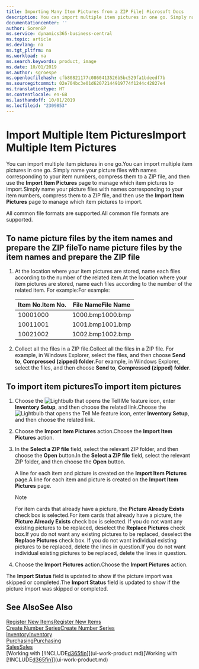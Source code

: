 ```yaml
---
title: Importing Many Item Pictures from a ZIP File| Microsoft Docs
description: You can import multiple item pictures in one go. Simply name your picture files with names corresponding to your item numbers, compress them to a zip file, and then use the Import Item Pictures page to manage which item pictures to import.
documentationcenter: ''
author: SorenGP
ms.service: dynamics365-business-central
ms.topic: article
ms.devlang: na
ms.tgt_pltfrm: na
ms.workload: na
ms.search.keywords: product, image
ms.date: 10/01/2019
ms.author: sgroespe
ms.openlocfilehash: cfb80821177c0860413526b5bc529fa1bdeedf7b
ms.sourcegitcommit: 02e704bc3e01d62072144919774f1244c42827e4
ms.translationtype: HT
ms.contentlocale: en-GB
ms.lasthandoff: 10/01/2019
ms.locfileid: "2309853"
---
```

# <a name="import-multiple-item-pictures"></a><span data-ttu-id="28653-104">Import Multiple Item Pictures</span><span class="sxs-lookup"><span data-stu-id="28653-104">Import Multiple Item Pictures</span></span>
<span data-ttu-id="28653-105">You can import multiple item pictures in one go.</span><span class="sxs-lookup"><span data-stu-id="28653-105">You can import multiple item pictures in one go.</span></span> <span data-ttu-id="28653-106">Simply name your picture files with names corresponding to your item numbers, compress them to a ZIP file, and then use the **Import Item Pictures** page to manage which item pictures to import.</span><span class="sxs-lookup"><span data-stu-id="28653-106">Simply name your picture files with names corresponding to your item numbers, compress them to a ZIP file, and then use the **Import Item Pictures** page to manage which item pictures to import.</span></span>

<span data-ttu-id="28653-107">All common file formats are supported.</span><span class="sxs-lookup"><span data-stu-id="28653-107">All common file formats are supported.</span></span>

## <a name="to-name-picture-files-by-the-item-names-and-prepare-the-zip-file"></a><span data-ttu-id="28653-108">To name picture files by the item names and prepare the ZIP file</span><span class="sxs-lookup"><span data-stu-id="28653-108">To name picture files by the item names and prepare the ZIP file</span></span>
1. <span data-ttu-id="28653-109">At the location where your item pictures are stored, name each files according to the number of the related item.</span><span class="sxs-lookup"><span data-stu-id="28653-109">At the location where your item pictures are stored, name each files according to the number of the related item.</span></span> <span data-ttu-id="28653-110">For example:</span><span class="sxs-lookup"><span data-stu-id="28653-110">For example:</span></span>

    |<span data-ttu-id="28653-111">Item No.</span><span class="sxs-lookup"><span data-stu-id="28653-111">Item No.</span></span>|<span data-ttu-id="28653-112">File Name</span><span class="sxs-lookup"><span data-stu-id="28653-112">File Name</span></span>|
    |-|-|
    |<span data-ttu-id="28653-113">1000</span><span class="sxs-lookup"><span data-stu-id="28653-113">1000</span></span>|<span data-ttu-id="28653-114">1000.bmp</span><span class="sxs-lookup"><span data-stu-id="28653-114">1000.bmp</span></span>|
    |<span data-ttu-id="28653-115">1001</span><span class="sxs-lookup"><span data-stu-id="28653-115">1001</span></span>|<span data-ttu-id="28653-116">1001.bmp</span><span class="sxs-lookup"><span data-stu-id="28653-116">1001.bmp</span></span>|
    |<span data-ttu-id="28653-117">1002</span><span class="sxs-lookup"><span data-stu-id="28653-117">1002</span></span>|<span data-ttu-id="28653-118">1002.bmp</span><span class="sxs-lookup"><span data-stu-id="28653-118">1002.bmp</span></span>|

2. <span data-ttu-id="28653-119">Collect all the files in a ZIP file.</span><span class="sxs-lookup"><span data-stu-id="28653-119">Collect all the files in a ZIP file.</span></span> <span data-ttu-id="28653-120">For example, in Windows Explorer, select the files, and then choose **Send to**, **Compressed (zipped) folder**.</span><span class="sxs-lookup"><span data-stu-id="28653-120">For example, in Windows Explorer, select the files, and then choose **Send to**, **Compressed (zipped) folder**.</span></span>     

## <a name="to-import-item-pictures"></a><span data-ttu-id="28653-121">To import item pictures</span><span class="sxs-lookup"><span data-stu-id="28653-121">To import item pictures</span></span>
1. <span data-ttu-id="28653-122">Choose the ![Lightbulb that opens the Tell Me feature](media/ui-search/search_small.png "Tell me what you want to do") icon, enter **Inventory Setup**, and then choose the related link.</span><span class="sxs-lookup"><span data-stu-id="28653-122">Choose the ![Lightbulb that opens the Tell Me feature](media/ui-search/search_small.png "Tell me what you want to do") icon, enter **Inventory Setup**, and then choose the related link.</span></span>
2. <span data-ttu-id="28653-123">Choose the **Import Item Pictures** action.</span><span class="sxs-lookup"><span data-stu-id="28653-123">Choose the **Import Item Pictures** action.</span></span>
3. <span data-ttu-id="28653-124">In the **Select a ZIP file** field, select the relevant ZIP folder, and then choose the **Open** button.</span><span class="sxs-lookup"><span data-stu-id="28653-124">In the **Select a ZIP file** field, select the relevant ZIP folder, and then choose the **Open** button.</span></span>

    <span data-ttu-id="28653-125">A line for each item and picture is created on the **Import Item Pictures** page.</span><span class="sxs-lookup"><span data-stu-id="28653-125">A line for each item and picture is created on the **Import Item Pictures** page.</span></span>

    > [!NOTE]
    > <span data-ttu-id="28653-126">For item cards that already have a picture, the **Picture Already Exists** check box is selected.</span><span class="sxs-lookup"><span data-stu-id="28653-126">For item cards that already have a picture, the **Picture Already Exists** check box is selected.</span></span> <span data-ttu-id="28653-127">If you do not want any existing pictures to be replaced, deselect the **Replace Pictures** check box.</span><span class="sxs-lookup"><span data-stu-id="28653-127">If you do not want any existing pictures to be replaced, deselect the **Replace Pictures** check box.</span></span> <span data-ttu-id="28653-128">If you do not want individual existing pictures to be replaced, delete the lines in question.</span><span class="sxs-lookup"><span data-stu-id="28653-128">If you do not want individual existing pictures to be replaced, delete the lines in question.</span></span>

3. <span data-ttu-id="28653-129">Choose the **Import Pictures** action.</span><span class="sxs-lookup"><span data-stu-id="28653-129">Choose the **Import Pictures** action.</span></span>

<span data-ttu-id="28653-130">The **Import Status** field is updated to show if the picture import was skipped or completed.</span><span class="sxs-lookup"><span data-stu-id="28653-130">The **Import Status** field is updated to show if the picture import was skipped or completed.</span></span>       

## <a name="see-also"></a><span data-ttu-id="28653-131">See Also</span><span class="sxs-lookup"><span data-stu-id="28653-131">See Also</span></span>
[<span data-ttu-id="28653-132">Register New Items</span><span class="sxs-lookup"><span data-stu-id="28653-132">Register New Items</span></span>](inventory-how-register-new-items.md)  
[<span data-ttu-id="28653-133">Create Number Series</span><span class="sxs-lookup"><span data-stu-id="28653-133">Create Number Series</span></span>](ui-create-number-series.md)  
[<span data-ttu-id="28653-134">Inventory</span><span class="sxs-lookup"><span data-stu-id="28653-134">Inventory</span></span>](inventory-manage-inventory.md)  
[<span data-ttu-id="28653-135">Purchasing</span><span class="sxs-lookup"><span data-stu-id="28653-135">Purchasing</span></span>](purchasing-manage-purchasing.md)  
[<span data-ttu-id="28653-136">Sales</span><span class="sxs-lookup"><span data-stu-id="28653-136">Sales</span></span>](sales-manage-sales.md)  
<span data-ttu-id="28653-137">[Working with [!INCLUDE[d365fin](includes/d365fin_md.md)]](ui-work-product.md)</span><span class="sxs-lookup"><span data-stu-id="28653-137">[Working with [!INCLUDE[d365fin](includes/d365fin_md.md)]](ui-work-product.md)</span></span>
